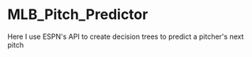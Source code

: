 # MLB_Pitch_Predictor
Here I use ESPN's API to create decision trees to predict a pitcher's next pitch
